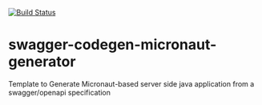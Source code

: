 [![Build Status](https://travis-ci.org/franz-see/swagger-codegen-micronaut-generator.svg?branch=master)](https://travis-ci.org/franz-see/swagger-codegen-micronaut-generator) 

# swagger-codegen-micronaut-generator
Template to Generate Micronaut-based server side java application from a swagger/openapi specification

